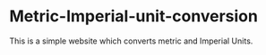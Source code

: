 # Metric-Imperial-unit-conversion
This is a simple website which converts metric and Imperial Units.